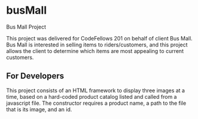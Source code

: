 # busMall
Bus Mall Project

This project was delivered for CodeFellows 201 on behalf of client Bus Mall.  Bus Mall is interested in selling items to riders/customers, and this project allows the client to determine which items are most appealing to current customers.  

## For Developers
This project consists of an HTML framework to display three images at a time, based on a hard-coded product catalog listed and called from a javascript file.  The constructor requires a product name, a path to the file that is its image, and an id.
